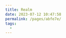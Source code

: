 ```yaml
---
title: Realm
date: 2023-07-12 10:47:58
permalink: /pages/abfe7e/
tags:
  - 
---
```

<iframe sandbox scrolling="no" frameborder="0"     
width="932px"   
height="16093px"
:src="$withBase('/images/iOSHtml/5.Realm.html')" > </iframe> 
<div>The content of mind map is Created by <a href="https://xmind.cn" target="_blank" title="edrawsoft">XMind</a> && <a href="https://www.edrawsoft.com/" target="_blank" title="edrawsoft">MindMaster</a> software</div>
